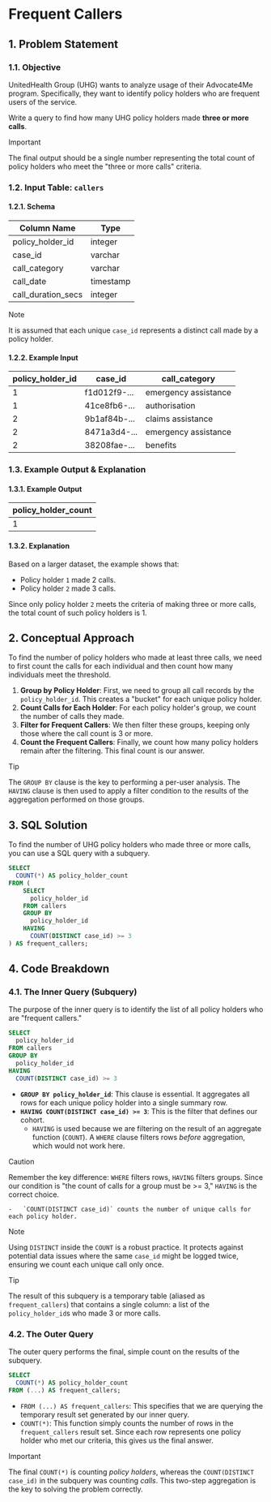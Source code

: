 # Frequent Callers

## 1. Problem Statement

### 1.1. Objective
UnitedHealth Group (UHG) wants to analyze usage of their Advocate4Me program. Specifically, they want to identify policy holders who are frequent users of the service.

Write a query to find how many UHG policy holders made **three or more calls**.

> [!IMPORTANT]
> The final output should be a single number representing the total count of policy holders who meet the "three or more calls" criteria.

### 1.2. Input Table: `callers`

#### 1.2.1. Schema
|**Column Name**|**Type**|
|---|---|
|policy_holder_id|integer|
|case_id|varchar|
|call_category|varchar|
|call_date|timestamp|
|call_duration_secs|integer|

> [!NOTE]
> It is assumed that each unique `case_id` represents a distinct call made by a policy holder.

#### 1.2.2. Example Input
|policy_holder_id|case_id|call_category|
|---|---|---|
|1|f1d012f9-...|emergency assistance|
|1|41ce8fb6-...|authorisation|
|2|9b1af84b-...|claims assistance|
|2|8471a3d4-...|emergency assistance|
|2|38208fae-...|benefits|

### 1.3. Example Output & Explanation

#### 1.3.1. Example Output
|**policy_holder_count**|
|---|
|1|

#### 1.3.2. Explanation
Based on a larger dataset, the example shows that:
-   Policy holder `1` made 2 calls.
-   Policy holder `2` made 3 calls.

Since only policy holder `2` meets the criteria of making three or more calls, the total count of such policy holders is 1.

## 2. Conceptual Approach
To find the number of policy holders who made at least three calls, we need to first count the calls for each individual and then count how many individuals meet the threshold.

1.  **Group by Policy Holder**: First, we need to group all call records by the `policy_holder_id`. This creates a "bucket" for each unique policy holder.
2.  **Count Calls for Each Holder**: For each policy holder's group, we count the number of calls they made.
3.  **Filter for Frequent Callers**: We then filter these groups, keeping only those where the call count is 3 or more.
4.  **Count the Frequent Callers**: Finally, we count how many policy holders remain after the filtering. This final count is our answer.

> [!TIP]
> The `GROUP BY` clause is the key to performing a per-user analysis. The `HAVING` clause is then used to apply a filter condition to the results of the aggregation performed on those groups.

## 3. SQL Solution
To find the number of UHG policy holders who made three or more calls, you can use a SQL query with a subquery.

```sql
SELECT
  COUNT(*) AS policy_holder_count
FROM (
    SELECT
      policy_holder_id
    FROM callers
    GROUP BY
      policy_holder_id
    HAVING
      COUNT(DISTINCT case_id) >= 3
) AS frequent_callers;
```

## 4. Code Breakdown

### 4.1. The Inner Query (Subquery)
The purpose of the inner query is to identify the list of all policy holders who are "frequent callers."

```sql
SELECT
  policy_holder_id
FROM callers
GROUP BY
  policy_holder_id
HAVING
  COUNT(DISTINCT case_id) >= 3
```

-   **`GROUP BY policy_holder_id`**: This clause is essential. It aggregates all rows for each unique policy holder into a single summary row.
-   **`HAVING COUNT(DISTINCT case_id) >= 3`**: This is the filter that defines our cohort.
    -   `HAVING` is used because we are filtering on the result of an aggregate function (`COUNT`). A `WHERE` clause filters rows *before* aggregation, which would not work here.

> [!CAUTION]
> Remember the key difference: `WHERE` filters rows, `HAVING` filters groups. Since our condition is "the count of calls for a group must be >= 3," `HAVING` is the correct choice.

    -   `COUNT(DISTINCT case_id)` counts the number of unique calls for each policy holder.

> [!NOTE]
> Using `DISTINCT` inside the `COUNT` is a robust practice. It protects against potential data issues where the same `case_id` might be logged twice, ensuring we count each unique call only once.

> [!TIP]
> The result of this subquery is a temporary table (aliased as `frequent_callers`) that contains a single column: a list of the `policy_holder_id`s who made 3 or more calls.

### 4.2. The Outer Query
The outer query performs the final, simple count on the results of the subquery.

```sql
SELECT
  COUNT(*) AS policy_holder_count
FROM (...) AS frequent_callers;
```
-   `FROM (...) AS frequent_callers`: This specifies that we are querying the temporary result set generated by our inner query.
-   `COUNT(*)`: This function simply counts the number of rows in the `frequent_callers` result set. Since each row represents one policy holder who met our criteria, this gives us the final answer.

> [!IMPORTANT]
> The final `COUNT(*)` is counting *policy holders*, whereas the `COUNT(DISTINCT case_id)` in the subquery was counting *calls*. This two-step aggregation is the key to solving the problem correctly.
